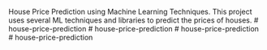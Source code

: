 House Price Prediction using Machine Learning Techniques. This project uses several ML techniques and libraries to predict the prices of houses.
#   h o u s e - p r i c e - p r e d i c t i o n  
 #   h o u s e - p r i c e - p r e d i c t i o n  
 #   h o u s e - p r i c e - p r e d i c t i o n  
 #   h o u s e - p r i c e - p r e d i c t i o n  
 